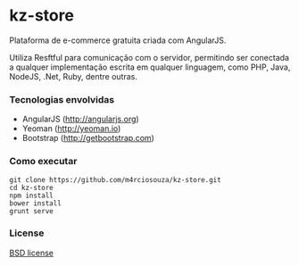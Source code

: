 kz-store
========

Plataforma de e-commerce gratuita criada com AngularJS.

Utiliza Resftful para comunicação com o servidor, permitindo ser conectada a qualquer implementação escrita em qualquer linguagem, como PHP, Java, NodeJS, .Net, Ruby, dentre outras.

### Tecnologias envolvidas

 * AngularJS (http://angularjs.org)
 * Yeoman (http://yeoman.io)
 * Bootstrap (http://getbootstrap.com)

### Como executar
```
git clone https://github.com/m4rciosouza/kz-store.git
cd kz-store
npm install
bower install
grunt serve
```

### License

[BSD license](http://opensource.org/licenses/bsd-license.php)
